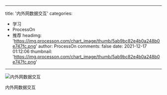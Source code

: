 
---
title: '内外网数据交互'
categories: 
 - 学习
 - ProcessOn
 - 推荐
headimg: 'https://img.processon.com/chart_image/thumb/5ab9bc82e4b0a248b0e747fc.png'
author: ProcessOn
comments: false
date: 2021-12-17 01:12:06
thumbnail: 'https://img.processon.com/chart_image/thumb/5ab9bc82e4b0a248b0e747fc.png'
---

<div>   
<img class="thumb" alt="内外网数据交互" src="https://img.processon.com/chart_image/thumb/5ab9bc82e4b0a248b0e747fc.png" referrerpolicy="no-referrer">
<p>内外网数据交互</p>  
</div>
            